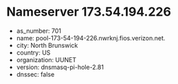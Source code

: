 # Nameserver 173.54.194.226

* as_number: 701
* name: pool-173-54-194-226.nwrknj.fios.verizon.net.
* city: North Brunswick
* country: US
* organization: UUNET
* version: dnsmasq-pi-hole-2.81
* dnssec: false
